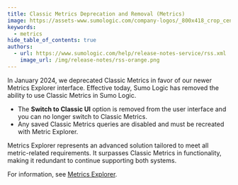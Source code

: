 ```yaml
---
title: Classic Metrics Deprecation and Removal (Metrics)
image: https://assets-www.sumologic.com/company-logos/_800x418_crop_center-center_82_none/SumoLogic_Preview_600x600.jpg
keywords:
  - metrics
hide_table_of_contents: true
authors:
  - url: https://www.sumologic.com/help/release-notes-service/rss.xml
    image_url: /img/release-notes/rss-orange.png
---
```


In January 2024, we deprecated Classic Metrics in favor of our newer Metrics Explorer interface. Effective today, Sumo Logic has removed the ability to use Classic Metrics in Sumo Logic. 
* The **Switch to Classic UI** option is removed from the user interface and you can no longer switch to Classic Metrics.
* Any saved Classic Metrics queries are disabled and must be recreated with Metric Explorer. 

Metrics Explorer represents an advanced solution tailored to meet all metric-related requirements. It surpasses Classic Metrics in functionality, making it redundant to continue supporting both systems. 

For information, see [Metrics Explorer](/docs/metrics/metrics-queries/metrics-explorer/).


